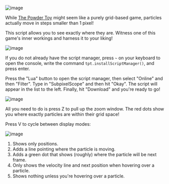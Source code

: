 ![image](https://github.com/user-attachments/assets/ca46e431-1f54-47bc-a85e-96710b841bc0)

While [The Powder Toy](https://github.com/The-Powder-Toy/The-Powder-Toy) might seem like a purely grid-based game, particles actually move in steps smaller than 1 pixel!

This script allows you to see exactly where they are. Witness one of this game's inner workings and harness it to your liking!

![image](https://github.com/user-attachments/assets/09c4a3c4-7de0-4422-bc86-ba7e316eceea)

If you do not already have the script manager, press `~` on your keyboard to open the console, write the command `tpt.installScriptManager()`, and press enter.

Press the "Lua" button to open the script manager, then select "Online" and then "Filter". Type in "SubpixelScope" and then hit "Okay". The script will appear in the list to the left. Finally, hit "Download" and you're ready to go!

![image](https://github.com/user-attachments/assets/953a9037-3086-4f75-8b9f-dedf0a25c2ea)

All you need to do is press Z to pull up the zoom window. The red dots show you where exactly particles are within their grid space!

Press V to cycle between display modes:

![image](https://github.com/user-attachments/assets/37dddaab-36af-4e93-8f6d-070dd0dcf1b9)

1. Shows only positions.
2. Adds a line pointing where the particle is moving.
3. Adds a green dot that shows (roughly) where the particle will be next frame.
4. Only shows the velocity line and next position when hovering over a particle.
5. Shows nothing unless you're hovering over a particle.
